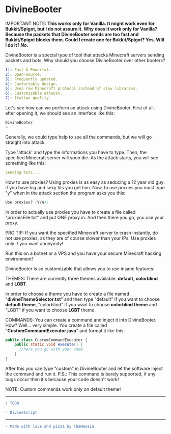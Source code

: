 # DivineBooter

IMPORTANT NOTE: **This works only for Vanilla. It might work even for Bukkit/Spigot, but I do not assure it.
Why does it work only for Vanilla? Because the packets that DivineBooter sends are too fast and Bukkit/Spigot blocks them.
Could I create one for Bukkit/Spigot? Yes. Will I do it? *No.*** 


DivineBooter is a special type of tool that attacks Minecraft servers sending packets and bots.
Why should you choose DivineBooter over other booters?
```yml
1): Fast & Powerful.
2): Open-Source.
3): Frequently updated.
4): Comfortable design.
5): Uses raw Minecraft protocol instead of slow libraries.
6): Customizable attacks.
7): Italian quality.
```

Let's see how can we perform an attack using DivineBooter. 
First of all, after opening it, we should see an interface like this:
```css
DivineBooter
> 
```
Generally, we could type help to see all the commands, but we will go straight into attack.

Type 'attack' and type the informations you have to type. Then, the specified Minecraft server will soon die.
As the attack starts, you will see something like this:
```yml
Sending bots...
```
How to use proxies? Using proxies is as easy as seducing a 12 year old guy: if you have big and sexy tits you get him.
Now, to use proxies you must type "y" when in the attack section the program asks you this:

```css
Use proxies? (Y/n):
```
In order to actually use proxies you have to create a file called "proxiesFile.txt" and put ONE proxy in. And then there you go, you use your proxy.

PRO TIP: If you want the specified Minecraft server to crash instantly, do not use proxies, as they are of course slower than your IPs. Use proxies only if you want anonymity! 

Run this on a botnet or a VPS and you have your secure Minecraft hacking environment!

DivineBooter is so customizable that allows you to use insane features:

THEMES: 
There are currently three themes available: **default**, **colorblind** and **LGBT**.

In order to choose a theme you have to create a file named "**divineThemeSelector.txt**" and then type "default"
if you want to choose **default theme**, "colorblind" if you want to choose **colorblind theme** and "LGBT" if you want to choose **LGBT** theme.

COMMANDS:
You can create a command and inject it into DivineBooter. How? Well... very simple.
You create a file called "**CustomCommandExecutor.java**" and format it like this:

```java
public class CustomCommandExecutor {
    public static void execute() {
      //here you go with your code
    }
}
```
After this you can type "custom" in DivineBooter and let the software inject the command and run it.
P.S.: This command is barely supported, if any bugs occur then it's because your code doesn't work!

NOTE: Custom commands work only on default theme!


------------------------

```diff
! TODO

- DivineScript

```
------------------------

```diff
- Made with love and pizza by ThaMessia
```
